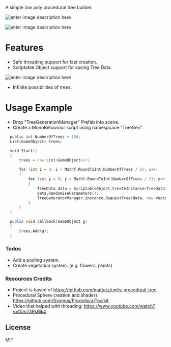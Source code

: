 


A simple low poly procedural tree builder.

![enter image description here](https://raw.githubusercontent.com/yoeven/Low_Poly_Procedural_Trees_and_Vegetations_Project/master/Screenshots/Example1.jpg)

![enter image description here](https://raw.githubusercontent.com/yoeven/Low_Poly_Procedural_Trees_and_Vegetations_Project/master/Screenshots/Example2.jpg)

# Features

  - Safe threading support for fast creation.
  - Scriptable Object support for saving Tree Data.
  
 ![enter image description here](https://raw.githubusercontent.com/yoeven/Low_Poly_Procedural_Trees_and_Vegetations_Project/master/Screenshots/TreeData.jpg)
  
  - Infinite possibilities of trees.

# Usage Example

  - Drop "TreeGenerationManager" Prefab into scene.
  - Create a MonoBehaviour script using namespcace "TreeGen".
 
  ```D
    public int NumberOfTrees = 100;
    List<GameObject> trees;

    void Start()
    {
        trees = new List<GameObject>();

        for (int i = 0; i < Mathf.RoundToInt(NumberOfTrees / 2); i++)
        {
            for (int y = 0; y < Mathf.RoundToInt(NumberOfTrees / 2); y++)
            {
                TreeData data = ScriptableObject.CreateInstance<TreeData>();
                data.RandomiseParameters();
                TreeGeneratorManager.instance.RequestTree(data, new Vector3(i * 10, 0, y * 10), callback);
            }
        }
    }

    public void callback(GameObject g)
    {
        trees.Add(g);
    }
 ```



### Todos

 - Add a pooling system.
 - Create vegetation system. (e.g. flowers, plants)

### Resources Credits
- Project is based of https://github.com/mattatz/unity-procedural-tree
- Procedural Sphere creation and shaders https://github.com/Syomus/ProceduralToolkit
- Video that helped with threading: https://www.youtube.com/watch?v=f0m73RsBik4

License
----

MIT



<!--stackedit_data:
eyJoaXN0b3J5IjpbMTc2MzQyMjc1M119
-->